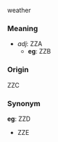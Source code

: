 weather
### Meaning
+ _adj_: ZZA
    + __eg__: ZZB

### Origin

ZZC

### Synonym

__eg__: ZZD

+ ZZE


